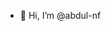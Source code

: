- 👋 Hi, I’m @abdul-nf

<!---
abdul-nf/abdul-nf is a ✨ special ✨ repository because its `README.md` (this file) appears on your GitHub profile.
You can click the Preview link to take a look at your changes.
--->
